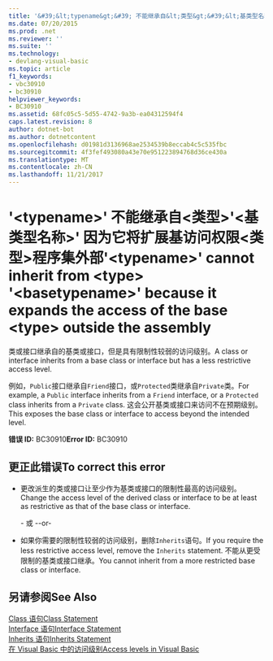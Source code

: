 ```yaml
---
title: '&#39;&lt;typename&gt;&#39; 不能继承自&lt;类型&gt;&#39;&lt;基类型名称&gt;&#39; 因为它将扩展基访问权限&lt;类型&gt;程序集外部'
ms.date: 07/20/2015
ms.prod: .net
ms.reviewer: ''
ms.suite: ''
ms.technology:
- devlang-visual-basic
ms.topic: article
f1_keywords:
- vbc30910
- bc30910
helpviewer_keywords:
- BC30910
ms.assetid: 68fc05c5-5d55-4742-9a3b-ea04312594f4
caps.latest.revision: 8
author: dotnet-bot
ms.author: dotnetcontent
ms.openlocfilehash: d01981d3136968ae2534539b8eccab4c5c535fbc
ms.sourcegitcommit: 4f3fef493080a43e70e951223894768d36ce430a
ms.translationtype: MT
ms.contentlocale: zh-CN
ms.lasthandoff: 11/21/2017
---
```

# <a name="39lttypenamegt39-cannot-inherit-from-lttypegt-39ltbasetypenamegt39-because-it-expands-the-access-of-the-base-lttypegt-outside-the-assembly"></a><span data-ttu-id="86c62-102">&#39;&lt;typename&gt;&#39; 不能继承自&lt;类型&gt;&#39;&lt;基类型名称&gt;&#39; 因为它将扩展基访问权限&lt;类型&gt;程序集外部</span><span class="sxs-lookup"><span data-stu-id="86c62-102">&#39;&lt;typename&gt;&#39; cannot inherit from &lt;type&gt; &#39;&lt;basetypename&gt;&#39; because it expands the access of the base &lt;type&gt; outside the assembly</span></span>
<span data-ttu-id="86c62-103">类或接口继承自的基类或接口，但是具有限制性较弱的访问级别。</span><span class="sxs-lookup"><span data-stu-id="86c62-103">A class or interface inherits from a base class or interface but has a less restrictive access level.</span></span>  
  
 <span data-ttu-id="86c62-104">例如，`Public`接口继承自`Friend`接口，或`Protected`类继承自`Private`类。</span><span class="sxs-lookup"><span data-stu-id="86c62-104">For example, a `Public` interface inherits from a `Friend` interface, or a `Protected` class inherits from a `Private` class.</span></span> <span data-ttu-id="86c62-105">这会公开基类或接口来访问不在预期级别。</span><span class="sxs-lookup"><span data-stu-id="86c62-105">This exposes the base class or interface to access beyond the intended level.</span></span>  
  
 <span data-ttu-id="86c62-106">**错误 ID:** BC30910</span><span class="sxs-lookup"><span data-stu-id="86c62-106">**Error ID:** BC30910</span></span>  
  
## <a name="to-correct-this-error"></a><span data-ttu-id="86c62-107">更正此错误</span><span class="sxs-lookup"><span data-stu-id="86c62-107">To correct this error</span></span>  
  
-   <span data-ttu-id="86c62-108">更改派生的类或接口让至少作为基类或接口的限制性最高的访问级别。</span><span class="sxs-lookup"><span data-stu-id="86c62-108">Change the access level of the derived class or interface to be at least as restrictive as that of the base class or interface.</span></span>  
  
     <span data-ttu-id="86c62-109">- 或 -</span><span class="sxs-lookup"><span data-stu-id="86c62-109">-or-</span></span>  
  
-   <span data-ttu-id="86c62-110">如果你需要的限制性较弱的访问级别，删除`Inherits`语句。</span><span class="sxs-lookup"><span data-stu-id="86c62-110">If you require the less restrictive access level, remove the `Inherits` statement.</span></span> <span data-ttu-id="86c62-111">不能从更受限制的基类或接口继承。</span><span class="sxs-lookup"><span data-stu-id="86c62-111">You cannot inherit from a more restricted base class or interface.</span></span>  
  
## <a name="see-also"></a><span data-ttu-id="86c62-112">另请参阅</span><span class="sxs-lookup"><span data-stu-id="86c62-112">See Also</span></span>  
 [<span data-ttu-id="86c62-113">Class 语句</span><span class="sxs-lookup"><span data-stu-id="86c62-113">Class Statement</span></span>](../../../visual-basic/language-reference/statements/class-statement.md)  
 [<span data-ttu-id="86c62-114">Interface 语句</span><span class="sxs-lookup"><span data-stu-id="86c62-114">Interface Statement</span></span>](../../../visual-basic/language-reference/statements/interface-statement.md)  
 [<span data-ttu-id="86c62-115">Inherits 语句</span><span class="sxs-lookup"><span data-stu-id="86c62-115">Inherits Statement</span></span>](../../../visual-basic/language-reference/statements/inherits-statement.md)  
 [<span data-ttu-id="86c62-116">在 Visual Basic 中的访问级别</span><span class="sxs-lookup"><span data-stu-id="86c62-116">Access levels in Visual Basic</span></span>](../../../visual-basic/programming-guide/language-features/declared-elements/access-levels.md)
